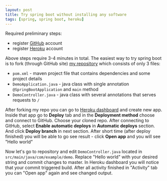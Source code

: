 ```yaml
---
layout: post
title: Try spring boot without installing any software
tags: [spring, spring boot, heroku]
---
```

Required preliminary steps:
- register [GitHub](https://github.com) account
- register [Heroku](https://heroku.com) account

Above steps require 3-4 minutes in total.
The easiest way to try spring boot is to fork (through GitHub site) [my repository](https://github.com/mshutov/demo-web-min) which consists of only 3 files:
- `pom.xml` - maven project file that contains dependencies and some project details
- `DemoApplication.java` - java class with single annotation `@SpringBootApplication` and `main` method
- `DemoController.java` - java class with several annotations that serves requests to `/`

After forking my repo you can go to [Heroku dashboard](https://dashboard.heroku.com) and create new app. 
Inside that app go to **Deploy** tab and in the **Deployment method** choose and connect to GitHub. Choose your cloned repo.
After connecting to GitHub, select **Enable automatic deploys** in **Automatic deploys** section. And click **Deploy branch** in next section.
After short time (after deploy finished) you will be able to go see result - click **Open app** and you will see "Hello world"

Now let's go to repository and edit `DemoController.java` located in `src/main/java/com/example/demo`. 
Replace "Hello world" with your desired string and commit changes to master.
In Heroku dashboard you will notice that your commit triggered build. After all activity finished in "Activity" tab you can "Open app" again and see changed output.
